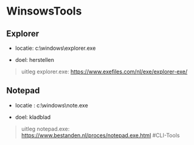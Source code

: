# WinsowsTools
## Explorer
- locatie: c:\windows\explorer.exe

- doel: herstellen

> uitleg explorer.exe:
https://www.exefiles.com/nl/exe/explorer-exe/

## Notepad
- locatie : c:\windows\note.exe

- doel: kladblad

> uitleg notepad.exe:
https://www.bestanden.nl/proces/notepad.exe.html
#CLI-Tools
